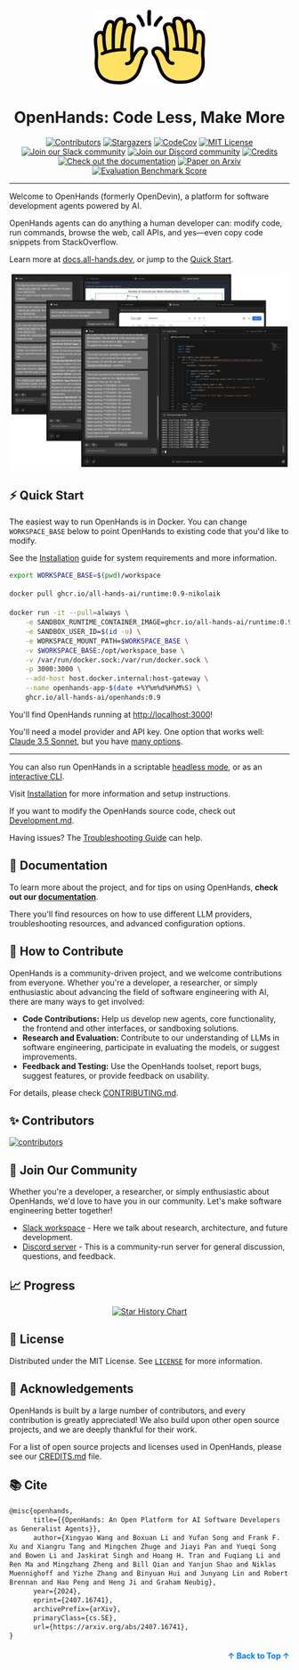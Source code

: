 <a name="readme-top"></a>

<div align="center">
  <img src="./docs/static/img/logo.png" alt="Logo" width="200">
  <h1 align="center">OpenHands: Code Less, Make More</h1>
</div>


<div align="center">
  <a href="https://github.com/All-Hands-AI/OpenHands/graphs/contributors"><img src="https://img.shields.io/github/contributors/All-Hands-AI/OpenHands?style=for-the-badge&color=blue" alt="Contributors"></a>
  <a href="https://github.com/All-Hands-AI/OpenHands/stargazers"><img src="https://img.shields.io/github/stars/All-Hands-AI/OpenHands?style=for-the-badge&color=blue" alt="Stargazers"></a>
  <a href="https://codecov.io/github/All-Hands-AI/OpenHands?branch=main"><img alt="CodeCov" src="https://img.shields.io/codecov/c/github/All-Hands-AI/OpenHands?style=for-the-badge&color=blue"></a>
  <a href="https://github.com/All-Hands-AI/OpenHands/blob/main/LICENSE"><img src="https://img.shields.io/github/license/All-Hands-AI/OpenHands?style=for-the-badge&color=blue" alt="MIT License"></a>
  <br/>
  <a href="https://join.slack.com/t/opendevin/shared_invite/zt-2oikve2hu-UDxHeo8nsE69y6T7yFX_BA"><img src="https://img.shields.io/badge/Slack-Join%20Us-red?logo=slack&logoColor=white&style=for-the-badge" alt="Join our Slack community"></a>
  <a href="https://discord.gg/ESHStjSjD4"><img src="https://img.shields.io/badge/Discord-Join%20Us-purple?logo=discord&logoColor=white&style=for-the-badge" alt="Join our Discord community"></a>
  <a href="https://github.com/All-Hands-AI/OpenHands/blob/main/CREDITS.md"><img src="https://img.shields.io/badge/Project-Credits-blue?style=for-the-badge&color=FFE165&logo=github&logoColor=white" alt="Credits"></a>
  <br/>
  <a href="https://docs.all-hands.dev/modules/usage/getting-started"><img src="https://img.shields.io/badge/Documentation-000?logo=googledocs&logoColor=FFE165&style=for-the-badge" alt="Check out the documentation"></a>
  <a href="https://arxiv.org/abs/2407.16741"><img src="https://img.shields.io/badge/Paper%20on%20Arxiv-000?logoColor=FFE165&logo=arxiv&style=for-the-badge" alt="Paper on Arxiv"></a>
  <a href="https://huggingface.co/spaces/OpenHands/evaluation"><img src="https://img.shields.io/badge/Benchmark%20score-000?logoColor=FFE165&logo=huggingface&style=for-the-badge" alt="Evaluation Benchmark Score"></a>
  <hr>
</div>

Welcome to OpenHands (formerly OpenDevin), a platform for software development agents powered by AI.

OpenHands agents can do anything a human developer can: modify code, run commands, browse the web,
call APIs, and yes—even copy code snippets from StackOverflow.

Learn more at [docs.all-hands.dev](https://docs.all-hands.dev), or jump to the [Quick Start](#-quick-start).

![App screenshot](./docs/static/img/screenshot.png)

## ⚡ Quick Start

The easiest way to run OpenHands is in Docker. You can change `WORKSPACE_BASE` below to
point OpenHands to existing code that you'd like to modify.

See the [Installation](https://docs.all-hands.dev/modules/usage/installation) guide for
system requirements and more information.

```bash
export WORKSPACE_BASE=$(pwd)/workspace

docker pull ghcr.io/all-hands-ai/runtime:0.9-nikolaik

docker run -it --pull=always \
    -e SANDBOX_RUNTIME_CONTAINER_IMAGE=ghcr.io/all-hands-ai/runtime:0.9-nikolaik \
    -e SANDBOX_USER_ID=$(id -u) \
    -e WORKSPACE_MOUNT_PATH=$WORKSPACE_BASE \
    -v $WORKSPACE_BASE:/opt/workspace_base \
    -v /var/run/docker.sock:/var/run/docker.sock \
    -p 3000:3000 \
    --add-host host.docker.internal:host-gateway \
    --name openhands-app-$(date +%Y%m%d%H%M%S) \
    ghcr.io/all-hands-ai/openhands:0.9
```

You'll find OpenHands running at [http://localhost:3000](http://localhost:3000)!

You'll need a model provider and API key. One option that works well: [Claude 3.5 Sonnet](https://www.anthropic.com/api), but you have [many options](https://docs.all-hands.dev/modules/usage/llms).

---

You can also run OpenHands in a scriptable [headless mode](https://docs.all-hands.dev/modules/usage/how-to/headless-mode),
or as an [interactive CLI](https://docs.all-hands.dev/modules/usage/how-to/cli-mode).

Visit [Installation](https://docs.all-hands.dev/modules/usage/installation) for more information and setup instructions.

If you want to modify the OpenHands source code, check out [Development.md](https://github.com/All-Hands-AI/OpenHands/blob/main/Development.md).

Having issues? The [Troubleshooting Guide](https://docs.all-hands.dev/modules/usage/troubleshooting) can help.

## 📖 Documentation

To learn more about the project, and for tips on using OpenHands,
**check out our [documentation](https://docs.all-hands.dev/modules/usage/getting-started)**.

There you'll find resources on how to use different LLM providers,
troubleshooting resources, and advanced configuration options.

## 🤝 How to Contribute

OpenHands is a community-driven project, and we welcome contributions from everyone.
Whether you're a developer, a researcher, or simply enthusiastic about advancing the field of
software engineering with AI, there are many ways to get involved:

- **Code Contributions:** Help us develop new agents, core functionality, the frontend and other interfaces, or sandboxing solutions.
- **Research and Evaluation:** Contribute to our understanding of LLMs in software engineering, participate in evaluating the models, or suggest improvements.
- **Feedback and Testing:** Use the OpenHands toolset, report bugs, suggest features, or provide feedback on usability.

For details, please check [CONTRIBUTING.md](./CONTRIBUTING.md).

## ✨ Contributors

<a href="https://github.com/souzatharsis/podcastfy/graphs/contributors">
  <img alt="contributors" src="https://contrib.rocks/image?repo=souzatharsis/podcastfy"/>
</a>


## 🤖 Join Our Community

Whether you're a developer, a researcher, or simply enthusiastic about OpenHands, we'd love to have you in our community.
Let's make software engineering better together!

- [Slack workspace](https://join.slack.com/t/opendevin/shared_invite/zt-2oikve2hu-UDxHeo8nsE69y6T7yFX_BA) - Here we talk about research, architecture, and future development.
- [Discord server](https://discord.gg/ESHStjSjD4) - This is a community-run server for general discussion, questions, and feedback.

## 📈 Progress

<p align="center">
  <a href="https://star-history.com/#All-Hands-AI/OpenHands&Date">
    <img src="https://api.star-history.com/svg?repos=All-Hands-AI/OpenHands&type=Date" width="500" alt="Star History Chart">
  </a>
</p>

## 📜 License

Distributed under the MIT License. See [`LICENSE`](./LICENSE) for more information.

## 🙏 Acknowledgements

OpenHands is built by a large number of contributors, and every contribution is greatly appreciated! We also build upon other open source projects, and we are deeply thankful for their work.

For a list of open source projects and licenses used in OpenHands, please see our [CREDITS.md](./CREDITS.md) file.

## 📚 Cite

```
@misc{openhands,
      title={{OpenHands: An Open Platform for AI Software Developers as Generalist Agents}},
      author={Xingyao Wang and Boxuan Li and Yufan Song and Frank F. Xu and Xiangru Tang and Mingchen Zhuge and Jiayi Pan and Yueqi Song and Bowen Li and Jaskirat Singh and Hoang H. Tran and Fuqiang Li and Ren Ma and Mingzhang Zheng and Bill Qian and Yanjun Shao and Niklas Muennighoff and Yizhe Zhang and Binyuan Hui and Junyang Lin and Robert Brennan and Hao Peng and Heng Ji and Graham Neubig},
      year={2024},
      eprint={2407.16741},
      archivePrefix={arXiv},
      primaryClass={cs.SE},
      url={https://arxiv.org/abs/2407.16741},
}
```
<p align="right" style="font-size: 14px; color: #555; margin-top: 20px;">
    <a href="#readme-top" style="text-decoration: none; color: #007bff; font-weight: bold;">
        ↑ Back to Top ↑
    </a>
</p>
